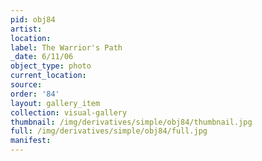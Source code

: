 ```yaml
---
pid: obj84
artist: 
location: 
label: The Warrior's Path
_date: 6/11/06
object_type: photo
current_location: 
source: 
order: '84'
layout: gallery_item
collection: visual-gallery
thumbnail: /img/derivatives/simple/obj84/thumbnail.jpg
full: /img/derivatives/simple/obj84/full.jpg
manifest: 
---
```

